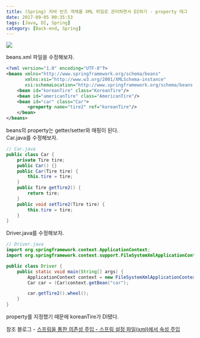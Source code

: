 ```yaml
---
title: (Spring) 자바 빈즈 객체를 XML 파일로 관리하면서 DI하기 - property 태그
date: 2017-09-05 00:35:53
tags: [Java, DI, Spring]
category: [Back-end, Spring]
---
```

![](thumb.png)

beans.xml 파일을 수정해보자.  
```xml
<?xml version="1.0" encoding="UTF-8"?>
<beans xmlns="http://www.springframework.org/schema/beans"
       xmlns:xsi="http://www.w3.org/2001/XMLSchema-instance"
       xsi:schemaLocation="http://www.springframework.org/schema/beans http://www.springframework.org/schema/beans/spring-beans.xsd">
    <bean id="koreanTire" class="KoreanTire"/>
    <bean id="americanTire" class="AmericanTire"/>
    <bean id="car" class="Car">
        <property name="tire2" ref="koreanTire"/>
    </bean>
</beans>
```
beans의 property는 getter/setter와 매핑이 된다.  
Car.java를 수정해보자.  
```java
// Car.java
public class Car {
    private Tire tire;
    public Car() {}
    public Car(Tire tire) {
        this.tire = tire;
    }
    public Tire getTire2() {
        return tire;
    }
    public void setTire2(Tire tire) {
        this.tire = tire;
    }
}
```
Driver.java를 수정해보자.  
```java
// Driver.java
import org.springframework.context.ApplicationContext;
import org.springframework.context.support.FileSystemXmlApplicationContext;

public class Driver {
    public static void main(String[] args) {
        ApplicationContext context = new FileSystemXmlApplicationContext("/src/beans.xml");
        Car car = (Car)context.getBean("car");

        car.getTire2().wheel();
    }
}
```
property를 지정했기 때문에 koreanTire가 DI됐다.  

참조 블로그 - [스프링을 통한 의존성 주입 - 스프링 설정 파일(xml)에서 속성 주입](http://expert0226.tistory.com/193)